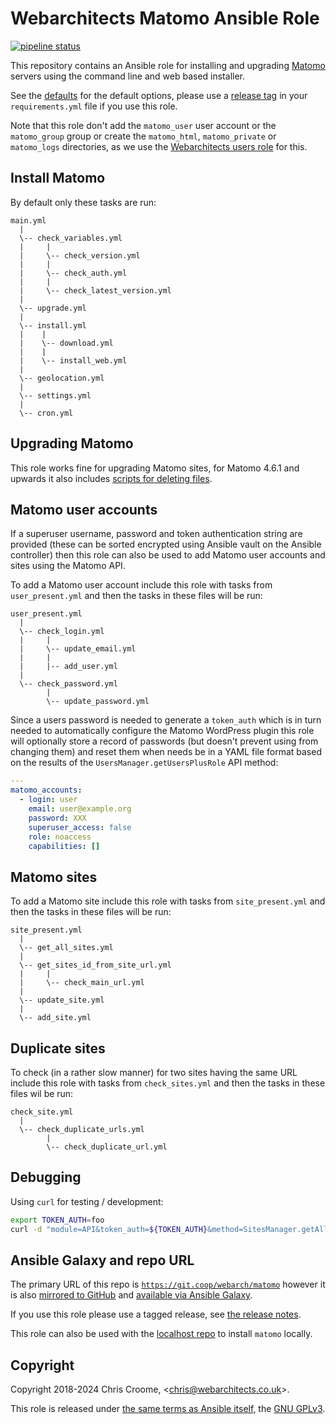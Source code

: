 # Webarchitects Matomo Ansible Role

[![pipeline status](https://git.coop/webarch/matomo/badges/master/pipeline.svg)](https://git.coop/webarch/matomo/-/commits/master)

This repository contains an Ansible role for installing and upgrading [Matomo](https://matomo.org/) servers using the command line and web based installer.

See the [defaults](defaults/main.yml) for the default options, please use a [release tag](https://git.coop/webarch/matomo/-/releases) in your `requirements.yml` file if you use this role.

Note that this role don't add the `matomo_user` user account or the `matomo_group` group or create the `matomo_html`, `matomo_private` or `matomo_logs` directories, as we use the [Webarchitects users role](https://git.coop/webarch/users) for this.

## Install Matomo

By default only these tasks are run:

```tree
main.yml
  |
  \-- check_variables.yml
  |     |
  |     \-- check_version.yml
  |     |
  |     \-- check_auth.yml
  |     |
  |     \-- check_latest_version.yml
  |
  \-- upgrade.yml
  |
  \-- install.yml
  |    |
  |    \-- download.yml
  |    |
  |    \-- install_web.yml
  |
  \-- geolocation.yml
  |
  \-- settings.yml
  |
  \-- cron.yml
```

## Upgrading Matomo

This role works fine for upgrading Matomo sites, for Matomo 4.6.1 and upwards it also includes [scripts for deleting files](files/delete_files_scripts).

## Matomo user accounts

If a superuser username, password and token authentication string are provided (these can be sorted encrypted using Ansible vault on the Ansible controller) then this role can also be used to add Matomo user accounts and sites using the Matomo API.

To add a Matomo user account include this role with tasks from `user_present.yml` and then the tasks in these files will be run:

```tree
user_present.yml
  |
  \-- check_login.yml
  |     |
  |     \-- update_email.yml
  |     |
  |     |-- add_user.yml
  |
  \-- check_password.yml
        |
        \-- update_password.yml
```

Since a users password is needed to generate a `token_auth` which is in turn needed to automatically configure the Matomo WordPress plugin this role will optionally store a record of passwords (but doesn't prevent using from changing them) and reset them when needs be in a YAML file format based on the results of the `UsersManager.getUsersPlusRole` API method:

```yml
---
matomo_accounts:
  - login: user
    email: user@example.org
    password: XXX
    superuser_access: false
    role: noaccess
    capabilities: []
```

## Matomo sites

To add a Matomo site include this role with tasks from `site_present.yml` and then the tasks in these files will be run:

```tree
site_present.yml
  |
  \-- get_all_sites.yml
  |
  \-- get_sites_id_from_site_url.yml
  |     |
  |     \-- check_main_url.yml
  |
  \-- update_site.yml
  |
  \-- add_site.yml
```

## Duplicate sites

To check (in a rather slow manner) for two sites having the same URL include this role with tasks from `check_sites.yml` and then the tasks in these files wil be run:

```tree
check_site.yml
  |
  \-- check_duplicate_urls.yml
        |
        \-- check_duplicate_url.yml
```

## Debugging

Using `curl` for testing / development:

```bash
export TOKEN_AUTH=foo
curl -d "module=API&token_auth=${TOKEN_AUTH}&method=SitesManager.getAllSites&format=JSON" https://matomo.example.org/
```

## Ansible Galaxy and repo URL

The primary URL of this repo is [`https://git.coop/webarch/matomo`](https://git.coop/webarch/matomo) however it is also [mirrored to GitHub](https://github.com/webarch-coop/ansible-role-matmo) and [available via Ansible Galaxy](https://galaxy.ansible.com/chriscroome/matomo).

If you use this role please use a tagged release, see [the release notes](https://git.coop/webarch/matomo/-/releases).

This role can also be used with the [localhost repo](https://git.coop/webarch/localhost) to install `matomo` locally.

## Copyright

Copyright 2018-2024 Chris Croome, &lt;[chris@webarchitects.co.uk](mailto:chris@webarchitects.co.uk)&gt;.

This role is released under [the same terms as Ansible itself](https://github.com/ansible/ansible/blob/devel/COPYING), the [GNU GPLv3](LICENSE).
